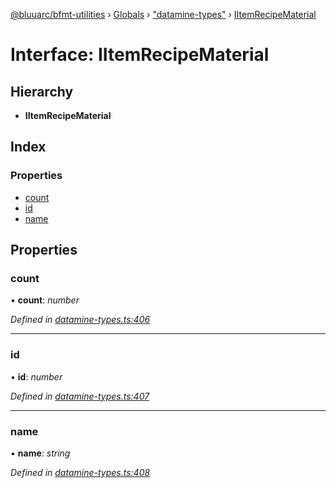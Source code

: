 [@bluuarc/bfmt-utilities](../README.md) › [Globals](../globals.md) › ["datamine-types"](../modules/_datamine_types_.md) › [IItemRecipeMaterial](_datamine_types_.iitemrecipematerial.md)

# Interface: IItemRecipeMaterial

## Hierarchy

* **IItemRecipeMaterial**

## Index

### Properties

* [count](_datamine_types_.iitemrecipematerial.md#count)
* [id](_datamine_types_.iitemrecipematerial.md#id)
* [name](_datamine_types_.iitemrecipematerial.md#name)

## Properties

###  count

• **count**: *number*

*Defined in [datamine-types.ts:406](https://github.com/BluuArc/bfmt-utilities/blob/502c544/src/datamine-types.ts#L406)*

___

###  id

• **id**: *number*

*Defined in [datamine-types.ts:407](https://github.com/BluuArc/bfmt-utilities/blob/502c544/src/datamine-types.ts#L407)*

___

###  name

• **name**: *string*

*Defined in [datamine-types.ts:408](https://github.com/BluuArc/bfmt-utilities/blob/502c544/src/datamine-types.ts#L408)*
